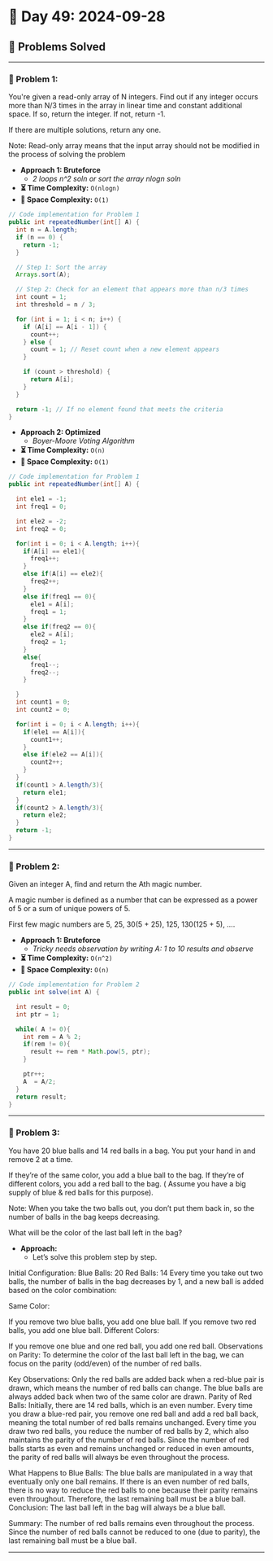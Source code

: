 
# 📅 Day 49: 2024-09-28

## 🚀 Problems Solved

---

### 🧩 Problem 1: 
You're given a read-only array of N integers. Find out if any integer occurs more than N/3 times in the array in linear time and constant additional space.
If so, return the integer. If not, return -1.

If there are multiple solutions, return any one.

Note: Read-only array means that the input array should not be modified in the process of solving the problem
- **Approach 1: Bruteforce**
  - *2 loops n^2 soln or sort the array nlogn soln*
- **⏳ Time Complexity:** `O(nlogn)`
- **💾 Space Complexity:** `O(1)`

```java
// Code implementation for Problem 1
public int repeatedNumber(int[] A) {
  int n = A.length;
  if (n == 0) {
    return -1;
  }

  // Step 1: Sort the array
  Arrays.sort(A);

  // Step 2: Check for an element that appears more than n/3 times
  int count = 1;
  int threshold = n / 3;

  for (int i = 1; i < n; i++) {
    if (A[i] == A[i - 1]) {
      count++;
    } else {
      count = 1; // Reset count when a new element appears
    }

    if (count > threshold) {
      return A[i];
    }
  }

  return -1; // If no element found that meets the criteria
}
```

- **Approach 2: Optimized**
  - *Boyer-Moore Voting Algorithm*
- **⏳ Time Complexity:** `O(n)`
- **💾 Space Complexity:** `O(1)`

```java
// Code implementation for Problem 1
public int repeatedNumber(int[] A) {

  int ele1 = -1;
  int freq1 = 0;

  int ele2 = -2;
  int freq2 = 0;

  for(int i = 0; i < A.length; i++){
    if(A[i] == ele1){
      freq1++;
    }
    else if(A[i] == ele2){
      freq2++;
    }
    else if(freq1 == 0){
      ele1 = A[i];
      freq1 = 1;
    }
    else if(freq2 == 0){
      ele2 = A[i];
      freq2 = 1;
    }
    else{
      freq1--;
      freq2--;
    }

  }
  int count1 = 0;
  int count2 = 0;

  for(int i = 0; i < A.length; i++){
    if(ele1 == A[i]){
      count1++;
    }
    else if(ele2 == A[i]){
      count2++;
    }
  }
  if(count1 > A.length/3){
    return ele1;
  }
  if(count2 > A.length/3){
    return ele2;
  }
  return -1;
}
```

---

### 🧩 Problem 2: 
Given an integer A, find and return the Ath magic number.

A magic number is defined as a number that can be expressed as a power of 5 or a sum of unique powers of 5.

First few magic numbers are 5, 25, 30(5 + 25), 125, 130(125 + 5), ….
- **Approach 1: Bruteforce**
  - *Tricky needs observation by writing A: 1 to 10 results and observe*
- **⏳ Time Complexity:** `O(n^2)`
- **💾 Space Complexity:** `O(n)`

```java
// Code implementation for Problem 2
public int solve(int A) {

  int result = 0;
  int ptr = 1;

  while( A != 0){
    int rem = A % 2;
    if(rem != 0){
      result += rem * Math.pow(5, ptr);
    }

    ptr++;
    A  = A/2;
  }
  return result;
}
```
---

### 🧩 Problem 3: 
You have 20 blue balls and 14 red balls in a bag. You put your hand in and remove 2 at a time.

If they’re of the same color, you add a blue ball to the bag.
If they’re of different colors, you add a red ball to the bag.
( Assume you have a big supply of blue & red balls for this purpose).

Note: When you take the two balls out, you don’t put them back in, so the number of balls in the bag keeps decreasing.

What will be the color of the last ball left in the bag?

- **Approach:**
  - Let’s solve this problem step by step.

Initial Configuration:
Blue Balls: 20
Red Balls: 14
Every time you take out two balls, the number of balls in the bag decreases by 1, and a new ball is added based on the color combination:

Same Color:

If you remove two blue balls, you add one blue ball.
If you remove two red balls, you add one blue ball.
Different Colors:

If you remove one blue and one red ball, you add one red ball.
Observations on Parity:
To determine the color of the last ball left in the bag, we can focus on the parity (odd/even) of the number of red balls.

Key Observations:
Only the red balls are added back when a red-blue pair is drawn, which means the number of red balls can change.
The blue balls are always added back when two of the same color are drawn.
Parity of Red Balls:
Initially, there are 14 red balls, which is an even number.
Every time you draw a blue-red pair, you remove one red ball and add a red ball back, meaning the total number of red balls remains unchanged.
Every time you draw two red balls, you reduce the number of red balls by 2, which also maintains the parity of the number of red balls.
Since the number of red balls starts as even and remains unchanged or reduced in even amounts, the parity of red balls will always be even throughout the process.

What Happens to Blue Balls:
The blue balls are manipulated in a way that eventually only one ball remains.
If there is an even number of red balls, there is no way to reduce the red balls to one because their parity remains even throughout. Therefore, the last remaining ball must be a blue ball.
Conclusion:
The last ball left in the bag will always be a blue ball.

Summary:
The number of red balls remains even throughout the process.
Since the number of red balls cannot be reduced to one (due to parity), the last remaining ball must be a blue ball.

---

